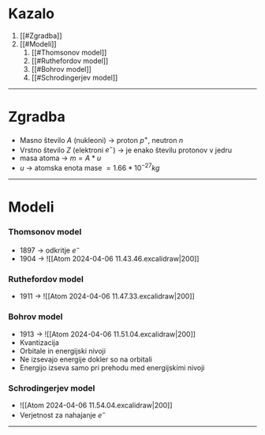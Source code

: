 # Kazalo
1. [[#Zgradba]]
2. [[#Modeli]]
	1. [[#Thomsonov model]]
	2. [[#Ruthefordov model]]
	3. [[#Bohrov model]]
	4. [[#Schrodingerjev model]]
---
# Zgradba
- Masno število $A$ (nukleoni) -> proton $p^{+}$, neutron $n$
- Vrstno število $Z$ (elektroni $e^{-}$) -> je enako številu protonov v jedru
- masa atoma -> $m=A*u$
- $u$ -> atomska enota mase $=1.66*10^{-27}kg$
---
# Modeli
### Thomsonov model
- 1897 -> odkritje $e^{-}$
- 1904 -> ![[Atom 2024-04-06 11.43.46.excalidraw|200]]
### Ruthefordov model
- 1911 -> ![[Atom 2024-04-06 11.47.33.excalidraw|200]]
### Bohrov model
- 1913 -> ![[Atom 2024-04-06 11.51.04.excalidraw|200]]
- Kvantizacija
- Orbitale in energijski nivoji
- Ne izsevajo energije dokler so na orbitali
- Energijo izseva samo pri prehodu med energijskimi nivoji
### Schrodingerjev model
- ![[Atom 2024-04-06 11.54.04.excalidraw|200]]
- Verjetnost za nahajanje $e^{-}$
---